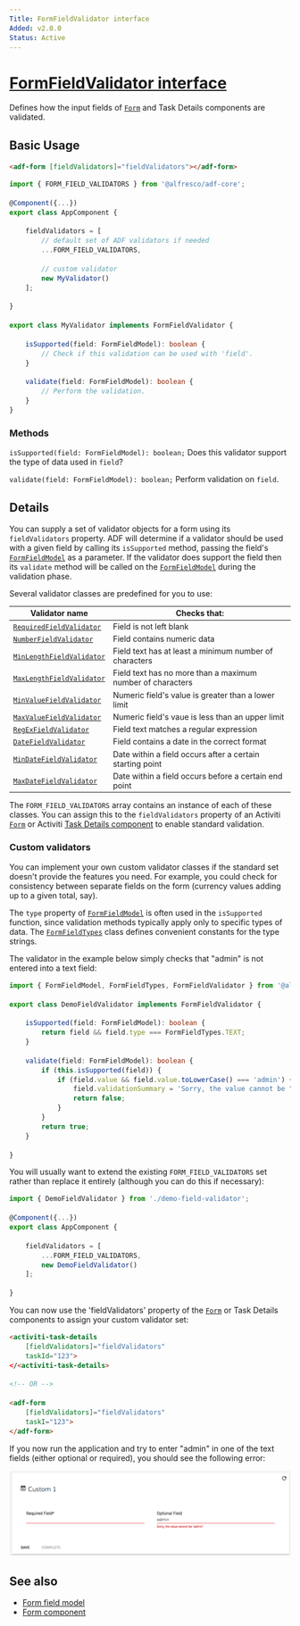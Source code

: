 ```yaml
---
Title: FormFieldValidator interface
Added: v2.0.0
Status: Active
---
```


# [FormFieldValidator interface](../../lib/core/form/components/widgets/core/form-field-validator.ts "Defined in form-field-validator.ts")

Defines how the input fields of [`Form`](../../lib/process-services/task-list/models/form.model.ts) and Task Details components are validated.

## Basic Usage

```html
<adf-form [fieldValidators]="fieldValidators"></adf-form>
```

```ts
import { FORM_FIELD_VALIDATORS } from '@alfresco/adf-core';

@Component({...})
export class AppComponent {

    fieldValidators = [
        // default set of ADF validators if needed
        ...FORM_FIELD_VALIDATORS,

        // custom validator
        new MyValidator()
    ];

}

export class MyValidator implements FormFieldValidator {

    isSupported(field: FormFieldModel): boolean {
        // Check if this validation can be used with 'field'.
    }
    
    validate(field: FormFieldModel): boolean {
        // Perform the validation.
    }
}
```

### Methods

`isSupported(field: FormFieldModel): boolean;`
Does this validator support the type of data used in `field`?

`validate(field: FormFieldModel): boolean;`
Perform validation on `field`.

## Details

You can supply a set of validator objects for a form using its `fieldValidators` property.
ADF will determine if a validator should be used with a given field by calling its
`isSupported` method, passing the field's [`FormFieldModel`](../core/form-field.model.md) as a parameter. If the validator
does support the field then its `validate` method will be called on the [`FormFieldModel`](../core/form-field.model.md)
during the validation phase.

Several validator classes are predefined for you to use:

| Validator name | Checks that: |
| -------------- | ------------ |
| [`RequiredFieldValidator`](../../lib/core/form/components/widgets/core/form-field-validator.ts) | Field is not left blank |
| [`NumberFieldValidator`](../../lib/core/form/components/widgets/core/form-field-validator.ts) | Field contains numeric data |
| [`MinLengthFieldValidator`](../../lib/core/form/components/widgets/core/form-field-validator.ts) | Field text has at least a minimum number of characters |
| [`MaxLengthFieldValidator`](../../lib/core/form/components/widgets/core/form-field-validator.ts) | Field text has no more than a maximum number of characters |
| [`MinValueFieldValidator`](../../lib/core/form/components/widgets/core/form-field-validator.ts) | Numeric field's value is greater than a lower limit |
| [`MaxValueFieldValidator`](../../lib/core/form/components/widgets/core/form-field-validator.ts) | Numeric field's vaue is less than an upper limit |
| [`RegExFieldValidator`](../../lib/core/form/components/widgets/core/form-field-validator.ts) | Field text matches a regular expression |
| [`DateFieldValidator`](../../lib/core/form/components/widgets/core/form-field-validator.ts) | Field contains a date in the correct format |
| [`MinDateFieldValidator`](../../lib/core/form/components/widgets/core/form-field-validator.ts) | Date within a field occurs after a certain starting point |
| [`MaxDateFieldValidator`](../../lib/core/form/components/widgets/core/form-field-validator.ts) | Date within a field occurs before a certain end point |

The `FORM_FIELD_VALIDATORS` array contains an instance of each of these classes. You can assign this to the `fieldValidators` property of an Activiti [`Form`](../../lib/process-services/task-list/models/form.model.ts) or Activiti [Task Details component](../process-services/task-details.component.md) to enable standard validation.

### Custom validators

You can implement your own custom validator classes if the standard set doesn't provide the
features you need. For example, you could check for consistency between separate fields on
the form (currency values adding up to a given total, say).

The `type` property of [`FormFieldModel`](../core/form-field.model.md) is often used in the `isSupported` function, since
validation methods typically apply only to specific types of data.
The [`FormFieldTypes`](../../lib/core/form/components/widgets/core/form-field-types.ts)
class defines convenient constants for the type strings. 

The validator in the example
below simply checks that "admin" is not entered into a text field:

```ts
import { FormFieldModel, FormFieldTypes, FormFieldValidator } from '@alfresco/adf-core';

export class DemoFieldValidator implements FormFieldValidator {

    isSupported(field: FormFieldModel): boolean {
        return field && field.type === FormFieldTypes.TEXT;
    }

    validate(field: FormFieldModel): boolean {
        if (this.isSupported(field)) {
            if (field.value && field.value.toLowerCase() === 'admin') {
                field.validationSummary = 'Sorry, the value cannot be "admin".';
                return false;
            }
        }
        return true;
    }

}
```

You will usually want to extend the existing `FORM_FIELD_VALIDATORS` set rather than replace
it entirely (although you can do this if necessary):

```ts
import { DemoFieldValidator } from './demo-field-validator';

@Component({...})
export class AppComponent {

    fieldValidators = [
        ...FORM_FIELD_VALIDATORS,
        new DemoFieldValidator()
    ];

}
```

You can now use the 'fieldValidators' property of the [`Form`](../../lib/process-services/task-list/models/form.model.ts) or Task Details components to assign your
custom validator set:

```html
<activiti-task-details
    [fieldValidators]="fieldValidators"
    taskId="123">
</<activiti-task-details>

<!-- OR -->

<adf-form
    [fieldValidators]="fieldValidators"
    taskI="123">
</adf-form>
```

If you now run the application and try to enter "admin" in one of the text fields (either optional or required), you should see the following error:

![](https://github.com/Alfresco/alfresco-ng2-components/blob/development/docs/docassets/images/demo-validator.png)

## See also

-   [Form field model](form-field.model.md)
-   [Form component](form.component.md)
